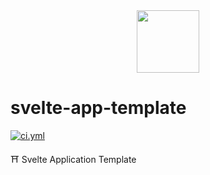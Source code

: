 <!----- BEGIN GHOST DOCS LOGO src="./static/favicon.png" ----->

<div align="center">
<img src="./static/favicon.png" width="100px" />
</div>

<!----- END GHOST DOCS LOGO ----->

<!----- BEGIN GHOST DOCS HEADER ----->

# svelte-app-template

<!----- BEGIN GHOST DOCS BADGES -----><a href="https://github.com/jill64/svelte-app-template/actions/workflows/ci.yml"><img src="https://github.com/jill64/svelte-app-template/actions/workflows/ci.yml/badge.svg" alt="ci.yml" /></a><!----- END GHOST DOCS BADGES ----->

⛩️ Svelte Application Template

<!----- END GHOST DOCS HEADER ----->
